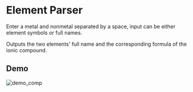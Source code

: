 # Element Parser
Enter a metal and nonmetal separated by a space,
input can be either element symbols or full names.

Outputs the two elements' full name and the corresponding formula of the ionic compound.

## Demo

![demo_comp](https://user-images.githubusercontent.com/49791407/185814913-408fe425-a03a-4c22-b082-2e0eff33cf62.gif)
